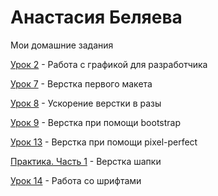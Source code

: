 

# Анастасия Беляева
Мои домашние задания

[Урок 2](https://github.com/9karamba/9karamba.github.io/tree/master/DOMASHKA/lesson-2 " ") - Работа с графикой для разработчика

[Урок 7](https://github.com/9karamba/9karamba.github.io/tree/master/DOMASHKA/lesson-7 " ") - Верстка первого макета

[Урок 8](https://github.com/9karamba/9karamba.github.io/tree/master/DOMASHKA/lesson-8 " ") - Ускорение верстки в разы

[Урок 9](https://github.com/9karamba/9karamba.github.io/tree/master/DOMASHKA/lesson-9 " ") - Верстка при помощи bootstrap

[Урок 13](https://github.com/9karamba/9karamba.github.io/tree/master/DOMASHKA/lesson-13 " ") - Верстка при помощи pixel-perfect

[Практика. Часть 1](https://github.com/9karamba/9karamba.github.io/tree/master/DOMASHKA/practica-1 " ") - Верстка шапки

[Урок 14](https://github.com/9karamba/9karamba.github.io/tree/master/DOMASHKA/lesson-14 " ") - Работа со шрифтами
